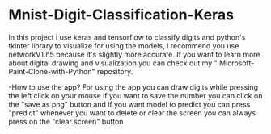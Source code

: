 # Mnist-Digit-Classification-Keras

In this project i use keras and tensorflow to classify digits and python's tkinter library to visualize 
for using the models, I recommend you use networkV1.h5 because it's slightly more accurate.
If you want to learn more about digital drawing and visualization
you can check out my "
Microsoft-Paint-Clone-with-Python" repository.

-How to use the app?
For using the app you can draw digits while pressing the left click on your mouse
if you want to save the number you can click on the "save as png" button 
and if you want model to predict you can press "predict" 
whenever you want to delete or clear the screen you can always press on the "clear screen" button
